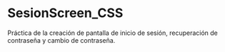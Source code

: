 # SesionScreen_CSS
Práctica de la creación de pantalla de inicio de sesión, recuperación de contraseña y cambio de contraseña.
